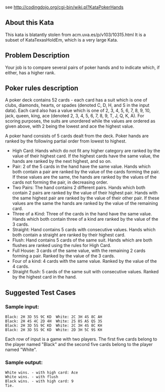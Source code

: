 see http://codingdojo.org/cgi-bin/wiki.pl?KataPokerHands

## About this Kata

This kata is blatantly stolen from acm.uva.es/p/v103/10315.html It is a subset of KataTexasHoldEm, which is a very large
Kata.

## Problem Description

Your job is to compare several pairs of poker hands and to indicate which, if either, has a higher rank.

## Poker rules description

A poker deck contains 52 cards - each card has a suit which is one of clubs, diamonds, hearts, or spades (denoted C, D,
H, and S in the input data). Each card also has a value which is one of 2, 3, 4, 5, 6, 7, 8, 9, 10, jack, queen, king,
ace (denoted 2, 3, 4, 5, 6, 7, 8, 9, T, J, Q, K, A). For scoring purposes, the suits are unordered while the values are
ordered as given above, with 2 being the lowest and ace the highest value.

A poker hand consists of 5 cards dealt from the deck. Poker hands are ranked by the following partial order from lowest
to highest.

* High Card: Hands which do not fit any higher category are ranked by the value of their highest card. If the highest
  cards have the same value, the hands are ranked by the next highest, and so on.
* Pair: 2 of the 5 cards in the hand have the same value. Hands which both contain a pair are ranked by the value of
  the cards forming the pair. If these values are the same, the hands are ranked by the values of the cards not forming
  the pair, in decreasing order.
* Two Pairs: The hand contains 2 different pairs. Hands which both contain 2 pairs are ranked by the value of their
  highest pair. Hands with the same highest pair are ranked by the value of their other pair. If these values are the
  same the hands are ranked by the value of the remaining card.
* Three of a Kind: Three of the cards in the hand have the same value. Hands which both contain three of a kind are
  ranked by the value of the 3 cards.
* Straight: Hand contains 5 cards with consecutive values. Hands which both contain a straight are ranked by their
  highest card.
* Flush: Hand contains 5 cards of the same suit. Hands which are both flushes are ranked using the rules for High Card.
* Full House: 3 cards of the same value, with the remaining 2 cards forming a pair. Ranked by the value of the 3 cards.
* Four of a kind: 4 cards with the same value. Ranked by the value of the 4 cards.
* Straight flush: 5 cards of the same suit with consecutive values. Ranked by the highest card in the hand.

## Suggested Test Cases

### Sample input:

    Black: 2H 3D 5S 9C KD  White: 2C 3H 4S 8C AH
    Black: 2H 4S 4C 2D 4H  White: 2S 8S AS QS 3S
    Black: 2H 3D 5S 9C KD  White: 2C 3H 4S 8C KH
    Black: 2H 3D 5S 9C KD  White: 2D 3H 5C 9S KH

Each row of input is a game with two players. The first five cards belong to the player named "Black" and the second
five cards belong to the player named "White".

### Sample output:

    White wins. - with high card: Ace
    White wins. - with flush
    Black wins. - with high card: 9
    Tie.